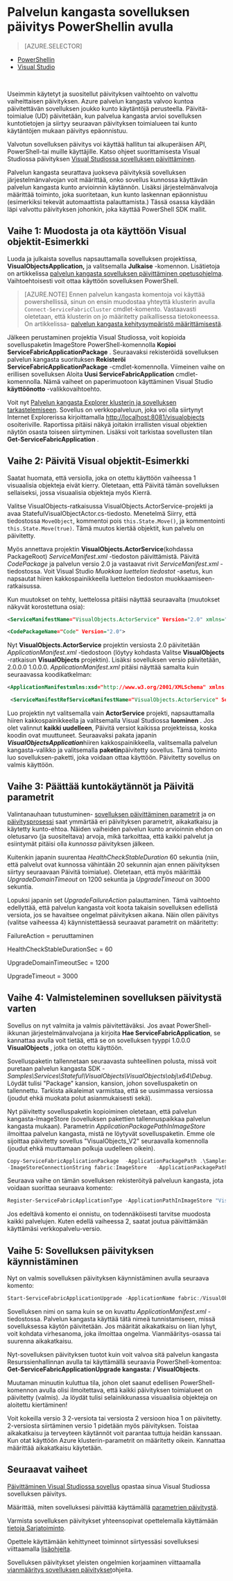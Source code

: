 <properties
   pageTitle="Palvelun kangasta sovelluksen päivitys PowerShellin avulla | Microsoft Azure"
   description="Tässä artikkelissa käydään läpi kokemukset palvelun kangasta sovelluksen käyttöönotto, muuttamalla koodi ja toteuttaa päivityksen PowerShellin avulla."
   services="service-fabric"
   documentationCenter=".net"
   authors="mani-ramaswamy"
   manager="timlt"
   editor=""/>

<tags
   ms.service="service-fabric"
   ms.devlang="dotnet"
   ms.topic="article"
   ms.tgt_pltfrm="NA"
   ms.workload="NA"
   ms.date="09/14/2016"
   ms.author="subramar"/>


# <a name="service-fabric-application-upgrade-using-powershell"></a>Palvelun kangasta sovelluksen päivitys PowerShellin avulla

> [AZURE.SELECTOR]
- [PowerShellin](service-fabric-application-upgrade-tutorial-powershell.md)
- [Visual Studio](service-fabric-application-upgrade-tutorial.md)

<br/>

Useimmin käytetyt ja suositellut päivityksen vaihtoehto on valvottu vaiheittaisen päivityksen.  Azure palvelun kangasta valvoo kuntoa päivitettävän sovelluksen joukko kunto käytäntöjä perusteella. Päivitä-toimialue (UD) päivitetään, kun palvelua kangasta arvioi sovelluksen kuntotietojen ja siirtyy seuraavan päivityksen toimialueen tai kunto käytäntöjen mukaan päivitys epäonnistuu.

Valvotun sovelluksen päivitys voi käyttää hallitun tai alkuperäisen API, PowerShell-tai muille käyttäjille. Katso ohjeet suorittamisesta Visual Studiossa päivityksen [Visual Studiossa sovelluksen päivittäminen](service-fabric-application-upgrade-tutorial.md).

Palvelun kangasta seurattava juokseva päivityksiä sovelluksen järjestelmänvalvojan voit määrittää, onko sovellus kunnossa käyttävän palvelun kangasta kunto arvioinnin käytännön. Lisäksi järjestelmänvalvoja määrittää toiminto, joka suoritetaan, kun kunto laskennan epäonnistuu (esimerkiksi tekevät automaattista palauttamista.) Tässä osassa käydään läpi valvottu päivityksen johonkin, joka käyttää PowerShell SDK mallit.

## <a name="step-1-build-and-deploy-the-visual-objects-sample"></a>Vaihe 1: Muodosta ja ota käyttöön Visual objektit-Esimerkki


Luoda ja julkaista sovellus napsauttamalla sovelluksen projektissa, **VisualObjectsApplication,** ja valitsemalla **Julkaise** -komennon.  Lisätietoja on artikkelissa [palvelun kangasta sovelluksen päivittäminen opetusohjelma](service-fabric-application-upgrade-tutorial.md).  Vaihtoehtoisesti voit ottaa käyttöön sovelluksen PowerShell.

> [AZURE.NOTE] Ennen palvelun kangasta komentoja voi käyttää powershellissä, sinun on ensin muodostaa yhteyttä klusterin avulla `Connect-ServiceFabricCluster` cmdlet-komento. Vastaavasti oletetaan, että klusterin on jo määritetty paikallisessa tietokoneessa. On artikkelissa- [palvelun kangasta kehitysympäristö määrittämisestä](service-fabric-get-started.md).

Jälkeen perustaminen projektia Visual Studiossa, voit kopioida sovelluspaketin ImageStore PowerShell-komennolla **Kopioi ServiceFabricApplicationPackage** . Seuraavaksi rekisteröidä sovelluksen palvelun kangasta suorituksen **Rekisteröi ServiceFabricApplicationPackage** -cmdlet-komennolla. Viimeinen vaihe on erillisen sovelluksen Aloita **Uusi ServiceFabricApplication** cmdlet-komennolla.  Nämä vaiheet on paperimuotoon käyttäminen Visual Studio **käyttöönotto** -valikkovaihtoehto.

Voit nyt [Palvelun kangasta Explorer klusterin ja sovelluksen tarkastelemiseen](service-fabric-visualizing-your-cluster.md). Sovellus on verkkopalveluun, joka voi olla siirtynyt Internet Explorerissa kirjoittamalla [http://localhost:8081/visualobjects](http://localhost:8081/visualobjects) osoiteriville.  Raportissa pitäisi näkyä joitakin irrallisten visual objektien näytön osasta toiseen siirtyminen.  Lisäksi voit tarkistaa sovellusten tilan **Get-ServiceFabricApplication** .

## <a name="step-2-update-the-visual-objects-sample"></a>Vaihe 2: Päivitä Visual objektit-Esimerkki

Saatat huomata, että versiolla, joka on otettu käyttöön vaiheessa 1 visuaalisia objekteja eivät kierry. Oletetaan, että Päivitä tämän sovelluksen sellaiseksi, jossa visuaalisia objekteja myös Kierrä.

Valitse VisualObjects-ratkaisussa VisualObjects.ActorService-projekti ja avaa StatefulVisualObjectActor.cs-tiedosto. Menetelmä Siirry, että tiedostossa `MoveObject`, kommentoi pois `this.State.Move()`, ja kommentointi `this.State.Move(true)`. Tämä muutos kiertää objektit, kun palvelu on päivitetty.

Myös annettava projektin **VisualObjects.ActorService**(kohdassa PackageRoot) *ServiceManifest.xml* -tiedoston päivittämistä. Päivitä *CodePackage* ja palvelun versio 2.0 ja vastaavat rivit *ServiceManifest.xml* -tiedostossa.
Voit Visual Studio *Muokkaa luettelon tiedostot* -asetus, kun napsautat hiiren kakkospainikkeella luettelon tiedoston muokkaamiseen-ratkaisussa.


Kun muutokset on tehty, luettelossa pitäisi näyttää seuraavalta (muutokset näkyvät korostettuna osia):

```xml
<ServiceManifestName="VisualObjects.ActorService" Version="2.0" xmlns="http://schemas.microsoft.com/2011/01/fabric" xmlns:xsi="http://www.w3.org/2001/XMLSchema-instance">

<CodePackageName="Code" Version="2.0">
```

Nyt **VisualObjects.ActorService** projektin versiosta 2.0 päivitetään *ApplicationManifest.xml* -tiedostoon (löytyy kohdasta Valitse **VisualObjects** -ratkaisun **VisualObjects** projektin). Lisäksi sovelluksen versio päivitetään, 2.0.0.0 1.0.0.0. *ApplicationManifest.xml* pitäisi näyttää samalta kuin seuraavassa koodikatkelman:

```xml
<ApplicationManifestxmlns:xsd="http://www.w3.org/2001/XMLSchema" xmlns:xsi="http://www.w3.org/2001/XMLSchema-instance" ApplicationTypeName="VisualObjects" ApplicationTypeVersion="2.0.0.0" xmlns="http://schemas.microsoft.com/2011/01/fabric">

 <ServiceManifestRefServiceManifestName="VisualObjects.ActorService" ServiceManifestVersion="2.0" />
```


Luo projektin nyt valitsemalla vain **ActorService** projekti, napsauttamalla hiiren kakkospainikkeella ja valitsemalla Visual Studiossa **luominen** . Jos olet valinnut **kaikki uudelleen**, Päivitä versiot kaikissa projekteissa, koska koodin ovat muuttuneet. Seuraavaksi pakata japanin ***VisualObjectsApplication***hiiren kakkospainikkeella, valitsemalla palvelun kangasta-valikko ja valitsemalla **paketin**päivitetty sovellus. Tämä toiminto luo sovelluksen-paketti, joka voidaan ottaa käyttöön.  Päivitetty sovellus on valmis käyttöön.


## <a name="step-3--decide-on-health-policies-and-upgrade-parameters"></a>Vaihe 3: Päättää kuntokäytännöt ja Päivitä parametrit

Valintanauhaan tutustuminen- [sovelluksen päivittäminen parametrit](service-fabric-application-upgrade-parameters.md) ja on [päivitysprosessi](service-fabric-application-upgrade.md) saat ymmärtää eri päivityksen parametrit, aikakatkaisu ja käytetty kunto-ehtoa. Näiden vaiheiden palvelun kunto arvioinnin ehdon on oletusarvo (ja suositeltava) arvoja, mikä tarkoittaa, että kaikki palvelut ja esiintymät pitäisi olla _kunnossa_ päivityksen jälkeen.  

Kuitenkin japanin suurentaa *HealthCheckStableDuration* 60 sekuntia (niin, että palvelut ovat kunnossa vähintään 20 sekunnin ajan ennen päivityksen siirtyy seuraavaan Päivitä toimialue).  Oletetaan, että myös määrittää *UpgradeDomainTimeout* on 1200 sekuntia ja *UpgradeTimeout* on 3000 sekuntia.

Lopuksi japanin set *UpgradeFailureAction* palauttaminen. Tämä vaihtoehto edellyttää, että palvelun kangasta voit koota takaisin sovelluksen edellistä versiota, jos se havaitsee ongelmat päivityksen aikana. Näin ollen päivitys (valitse vaiheessa 4) käynnistettäessä seuraavat parametrit on määritetty:

FailureAction = peruuttaminen

HealthCheckStableDurationSec = 60

UpgradeDomainTimeoutSec = 1200

UpgradeTimeout = 3000


## <a name="step-4-prepare-application-for-upgrade"></a>Vaihe 4: Valmisteleminen sovelluksen päivitystä varten

Sovellus on nyt valmiita ja valmis päivitettäväksi. Jos avaat PowerShell-ikkunan järjestelmänvalvojana ja kirjoita **Hae ServiceFabricApplication**, se kannattaa avulla voit tietää, että se on sovelluksen tyyppi 1.0.0.0 **VisualObjects** , jotka on otettu käyttöön.  

Sovelluspaketin tallennetaan seuraavasta suhteellinen polusta, missä voit puretaan palvelun kangasta SDK - *Samples\Services\Stateful\VisualObjects\VisualObjects\obj\x64\Debug*. Löydät tulisi "Package" kansion, kansion, johon sovelluspaketin on tallennettu. Tarkista aikaleimat varmistaa, että se uusimmassa versiossa (joudut ehkä muokata polut asianmukaisesti sekä).

Nyt päivitetty sovelluspaketin kopioiminen oletetaan, että palvelun kangasta-ImageStore (sovelluksen pakettien tallennuspaikkaa palvelun kangasta mukaan). Parametrin *ApplicationPackagePathInImageStore* ilmoittaa palvelun kangasta, mistä ne löytyvät sovelluspaketin. Emme ole sijoittaa päivitetty sovellus "VisualObjects\_V2" seuraavalla komennolla (joudut ehkä muuttamaan polkuja uudelleen oikein).

```powershell
Copy-ServiceFabricApplicationPackage  -ApplicationPackagePath .\Samples\Services\Stateful\VisualObjects\VisualObjects\obj\x64\Debug\Package
-ImageStoreConnectionString fabric:ImageStore   -ApplicationPackagePathInImageStore "VisualObjects\_V2"
```

Seuraava vaihe on tämän sovelluksen rekisteröityä palveluun kangasta, jota voidaan suorittaa seuraava komento:

```powershell
Register-ServiceFabricApplicationType -ApplicationPathInImageStore "VisualObjects\_V2"
```

Jos edeltävä komento ei onnistu, on todennäköisesti tarvitse muodosta kaikki palvelujen. Kuten edellä vaiheessa 2, saatat joutua päivittämään käyttämäsi verkkopalvelu-versio.

## <a name="step-5-start-the-application-upgrade"></a>Vaihe 5: Sovelluksen päivityksen käynnistäminen

Nyt on valmis sovelluksen päivityksen käynnistäminen avulla seuraava komento:

```powershell
Start-ServiceFabricApplicationUpgrade -ApplicationName fabric:/VisualObjects -ApplicationTypeVersion 2.0.0.0 -HealthCheckStableDurationSec 60 -UpgradeDomainTimeoutSec 1200 -UpgradeTimeout 3000   -FailureAction Rollback -Monitored
```


Sovelluksen nimi on sama kuin se on kuvattu *ApplicationManifest.xml* -tiedostossa. Palvelun kangasta käyttää tätä nimeä tunnistamiseen, missä sovelluksessa käytön päivitetään. Jos määrität aikakatkaisu on liian lyhyt, voit kohdata virhesanoma, joka ilmoittaa ongelma. Vianmääritys-osassa tai suurenna aikakatkaisu.

Nyt-sovelluksen päivityksen tuotot kuin voit valvoa sitä palvelun kangasta Resurssienhallinnan avulla tai käyttämällä seuraavia PowerShell-komentoa: **Get-ServiceFabricApplicationUpgrade kangasta: / VisualObjects**.

Muutaman minuutin kuluttua tila, johon olet saanut edellisen PowerShell-komennon avulla olisi ilmoitettava, että kaikki päivityksen toimialueet on päivitetty (valmis). Ja löydät tulisi selainikkunassa visuaalisia objekteja on aloitettu kiertäminen!

Voit kokeilla versio 3 2-versiota tai versiosta 2 versioon hioa 1 on päivitetty. 2-versiosta siirtäminen versio 1 pidetään myös päivityksen. Toistaa aikakatkaisu ja terveyteen käytännöt voit parantaa tuttuja heidän kanssaan. Kun otat käyttöön Azure klusterin-parametrit on määritetty oikein. Kannattaa määrittää aikakatkaisu käytetään.


## <a name="next-steps"></a>Seuraavat vaiheet

[Päivittäminen Visual Studiossa sovellus](service-fabric-application-upgrade-tutorial.md) opastaa sinua Visual Studiossa sovelluksen päivitys.

Määrittää, miten sovelluksesi päivittää käyttämällä [parametrien päivitystä](service-fabric-application-upgrade-parameters.md).

Varmista sovelluksen päivitykset yhteensopivat opettelemalla käyttämään [tietoja Sarjatoiminto](service-fabric-application-upgrade-data-serialization.md).

Opettele käyttämään kehittyneet toiminnot siirtyessäsi sovelluksesi viittaamalla [lisäohjeita](service-fabric-application-upgrade-advanced.md).

Sovelluksen päivitykset yleisten ongelmien korjaaminen viittaamalla [vianmääritys sovelluksen päivitykset](service-fabric-application-upgrade-troubleshooting.md)ohjeita.
